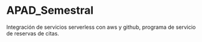 # APAD_Semestral
Integración de servicios serverless con aws y github, programa de servicio de reservas de citas.
